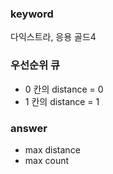 ### keyword
다익스트라, 응용
골드4

### 우선순위 큐
* 0 칸의 distance = 0
* 1 칸의 distance = 1

### answer
* max distance
* max count


